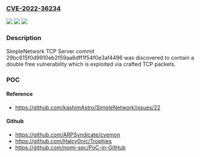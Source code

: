 ### [CVE-2022-36234](https://cve.mitre.org/cgi-bin/cvename.cgi?name=CVE-2022-36234)
![](https://img.shields.io/static/v1?label=Product&message=n%2Fa&color=blue)
![](https://img.shields.io/static/v1?label=Version&message=n%2Fa&color=blue)
![](https://img.shields.io/static/v1?label=Vulnerability&message=n%2Fa&color=brighgreen)

### Description

SimpleNetwork TCP Server commit 29bc615f0d9910eb2f59aa8dff1f54f0e3af4496 was discovered to contain a double free vulnerability which is exploited via crafted TCP packets.

### POC

#### Reference
- https://github.com/kashimAstro/SimpleNetwork/issues/22

#### Github
- https://github.com/ARPSyndicate/cvemon
- https://github.com/Halcy0nic/Trophies
- https://github.com/nomi-sec/PoC-in-GitHub

